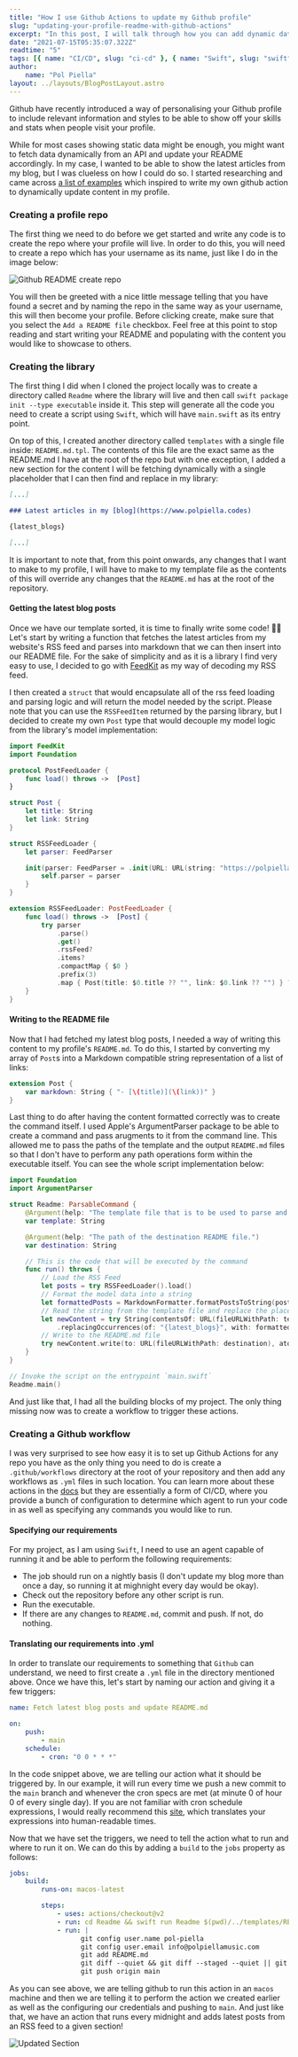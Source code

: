 ```yaml
---
title: "How I use Github Actions to update my Github profile"
slug: "updating-your-profile-readme-with-github-actions"
excerpt: "In this post, I will talk through how you can add dynamic data to your profile README.md by scheduling jobs using a Github Action."
date: "2021-07-15T05:35:07.322Z"
readtime: "5"
tags: [{ name: "CI/CD", slug: "ci-cd" }, { name: "Swift", slug: "swift" }]
author:
    name: "Pol Piella"
layout: ../layouts/BlogPostLayout.astro
---
```


Github have recently introduced a way of personalising your Github profile to include relevant information and styles to be able to show off your skills and stats when people visit your profile.

While for most cases showing static data might be enough, you might want to fetch data dynamically from an API and update your README accordingly. In my case, I wanted to be able to show the latest articles from my blog, but I was clueless on how I could do so. I started researching and came across [a list of examples](https://github.com/abhisheknaiidu/awesome-github-profile-readme#github-actions-) which inspired to write my own github action to dynamically update content in my profile.

### Creating a profile repo

The first thing we need to do before we get started and write any code is to create the repo where your profile will live. In order to do this, you will need to create a repo which has your username as its name, just like I do in the image below:

![Github README create repo](/assets/posts/updating-your-profile-readme-with-github-actions/profile-readme.png)

You will then be greeted with a nice little message telling that you have found a secret and by naming the repo in the same way as your username, this will then become your profile. Before clicking create, make sure that you select the `Add a README file` checkbox. Feel free at this point to stop reading and start writing your README and populating with the content you would like to showcase to others.

### Creating the library

The first thing I did when I cloned the project locally was to create a directory called `Readme` where the library will live and then call `swift package init --type executable` inside it. This step will generate all the code you need to create a script using `Swift`, which will have `main.swift` as its entry point.

On top of this, I created another directory called `templates` with a single file inside: `README.md.tpl`. The contents of this file are the exact same as the README.md I have at the root of the repo but with one exception, I added a new section for the content I will be fetching dynamically with a single placeholder that I can then find and replace in my library:

```md
[...]

### Latest articles in my [blog](https://www.polpiella.codes)

{latest_blogs}

[...]
```

It is important to note that, from this point onwards, any changes that I want to make to my profile, I will have to make to my template file as the contents of this will override any changes that the `README.md` has at the root of the repository.

#### Getting the latest blog posts

Once we have our template sorted, it is time to finally write some code! 🧑‍💻 Let's start by writing a function that fetches the latest articles from my website's RSS feed and parses into markdown that we can then insert into our README file. For the sake of simplicity and as it is a library I find very easy to use, I decided to go with [FeedKit](https://swiftpackageindex.com/nmdias/FeedKit) as my way of decoding my RSS feed.

I then created a `struct` that would encapsulate all of the rss feed loading and parsing logic and will return the model needed by the script. Please note that you can use the `RSSFeedItem` returned by the parsing library, but I decided to create my own `Post` type that would decouple my model logic from the library's model implementation:

```swift
import FeedKit
import Foundation

protocol PostFeedLoader {
    func load() throws ->  [Post]
}

struct Post {
    let title: String
    let link: String
}

struct RSSFeedLoader {
    let parser: FeedParser

    init(parser: FeedParser = .init(URL: URL(string: "https://polpiella.dev/rss.xml")!)) {
        self.parser = parser
    }
}

extension RSSFeedLoader: PostFeedLoader {
    func load() throws ->  [Post] {
        try parser
            .parse()
            .get()
            .rssFeed?
            .items?
            .compactMap { $0 }
            .prefix(3)
            .map { Post(title: $0.title ?? "", link: $0.link ?? "") } ?? []
    }
}
```

#### Writing to the README file

Now that I had fetched my latest blog posts, I needed a way of writing this content to my profile's `README.md`. To do this, I started by converting my array of `Post`s into a Markdown compatible string representation of a list of links:

```swift
extension Post {
    var markdown: String { "- [\(title)](\(link))" }
}
```

Last thing to do after having the content formatted correctly was to create the command itself. I used Apple's ArgumentParser package to be able to create a command and pass arugments to it from the command line. This allowed me to pass the paths of the template and the output `README.md` files so that I don't have to perform any path operations form within the executable itself. You can see the whole script implementation below:

```swift
import Foundation
import ArgumentParser

struct Readme: ParsableCommand {
    @Argument(help: "The template file that is to be used to parse and replace content.")
    var template: String

    @Argument(help: "The path of the destination README file.")
    var destination: String

    // This is the code that will be executed by the command
    func run() throws {
        // Load the RSS Feed
        let posts = try RSSFeedLoader().load()
        // Format the model data into a string
        let formattedPosts = MarkdownFormatter.formatPostsToString(posts)
        // Read the string from the template file and replace the placeholder with the posts string
        let newContent = try String(contentsOf: URL(fileURLWithPath: template), encoding: .utf8)
            .replacingOccurrences(of: "{latest_blogs}", with: formattedPosts)
        // Write to the README.md file
        try newContent.write(to: URL(fileURLWithPath: destination), atomically: true, encoding: .utf8)
    }
}

// Invoke the script on the entrypoint `main.swift`
Readme.main()
```

And just like that, I had all the building blocks of my project. The only thing missing now was to create a workflow to trigger these actions.

### Creating a Github workflow

I was very surprised to see how easy it is to set up Github Actions for any repo you have as the only thing you need to do is create a `.github/workflows` directory at the root of your repository and then add any workflows as `.yml` files in such location. You can learn more about these actions in the [docs](https://docs.github.com/en/actions/learn-github-actions/introduction-to-github-actions) but they are essentially a form of CI/CD, where you provide a bunch of configuration to determine which agent to run your code in as well as specifying any commands you would like to run.

#### Specifying our requirements

For my project, as I am using `Swift`, I need to use an agent capable of running it and be able to perform the following requirements:

-   The job should run on a nightly basis (I don't update my blog more than once a day, so running it at mighnight every day would be okay).
-   Check out the repository before any other script is run.
-   Run the executable.
-   If there are any changes to `README.md`, commit and push. If not, do nothing.

#### Translating our requirements into .yml

In order to translate our requirements to something that `Github` can understand, we need to first create a `.yml` file in the directory mentioned above. Once we have this, let's start by naming our action and giving it a few triggers:

```yml
name: Fetch latest blog posts and update README.md

on:
    push:
        - main
    schedule:
        - cron: "0 0 * * *"
```

In the code snippet above, we are telling our action what it should be triggered by. In our example, it will run every time we push a new commit to the `main` branch and whenever the cron specs are met (at minute 0 of hour 0 of every single day). If you are not familiar with cron schedule expressions, I would really recommend this [site](https://crontab.guru), which translates your expressions into human-readable times.

Now that we have set the triggers, we need to tell the action what to run and where to run it on. We can do this by adding a `build` to the `jobs` property as follows:

```yml
jobs:
    build:
        runs-on: macos-latest

        steps:
            - uses: actions/checkout@v2
            - run: cd Readme && swift run Readme $(pwd)/../templates/README.md.tpl $(pwd)/../README.md
            - run: |
                  git config user.name pol-piella
                  git config user.email info@polpiellamusic.com
                  git add README.md
                  git diff --quiet && git diff --staged --quiet || git commit -m "[generated]: Update latest blog posts in `README.md` file"
                  git push origin main
```

As you can see above, we are telling github to run this action in an `macos` machine and then we are telling it to perform the action we created earlier as well as the configuring our credentials and pushing to `main`. And just like that, we have an action that runs every midnight and adds latest posts from an RSS feed to a given section!

![Updated Section](/assets/posts/updating-your-profile-readme-with-github-actions/updated-section.png)
